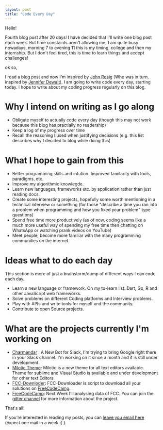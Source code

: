 ```yaml
---
layout: post
title: "Code Every Day"
---
```


Hello!

Fourth blog post after 20 days! I have decided that I'll write one blog post each week. But time constaints aren't allowing me, I am quite busy nowadays, morning 7 to evening 11 this is my timing, college and then my internship. But I don't feel tired, this is time to learn things and accept challenges!

ok so,  

I read a blog post and now I'm inspired by [John Resig](http://ejohn.org/blog/write-code-every-day/) (Who was in turn, inspired by [Jennifer Dewalt](http://jenniferdewalt.com/)), I am going to write code every day, starting today. I hope to write about my coding progress regularly on this blog.

# Why I intend on writing as I go along

- Obligate myself to actually code every day (though this may not work because this blog has practially no readership)
- Keep a log of my progress over time
- Recall the reasoning I used when justifying decisions (e.g. this list describes why I decided to blog while doing this)


# What I hope to gain from this


- Better programming skills and intution. Improved familarity with tools, paradigms, etc.
- Improve my algorithmic knowlegde.
- Learn new languages, frameworks etc. by application rather than just reading docs.
- Create some interesting projects, hopefully some worth mentioning in a technical interview or something (for those "describe a time you ran into a problem when programming and how you fixed your problem" type questions)
- Spend free time more productively (as of now, coding seems like a much more useful way of spending my free time then chatting on WhatsApp or watching prank videos on YouTube)
- Meet people, become more familiar with the many programming communities on the internet.

# Ideas what to do each day

This section is more of just a brainstorm/dump of different ways I can code each day.

- Learn a new language or framework. On my to-learn list: Dart, Go, R and other JavaScript web frameworks.
- Solve problems on different Coding platforms and Interview problems.
- Play with APIs and write tools for myself and the community.
- Contribute to open Source projects.

# What are the projects currently I'm working on 

- [Charmandar](https://github.com/vicky002/Charmander) : A New Bot for Slack, I'm trying to bring Google right there in your Slack channel. I'm working on it since a month and it is still under development.
- [Milotic Theme](https://github.com/vicky002/Milotic): Milotic is a new theme for all text editors available. Theme for sublime and Visual Studio is available and under development for other text Editors.
- [FCC-Downloder](https://github.com/vicky002/FCC-DL): FCC-Downloader is script to download all your solutions on [FreeCodeCamp](http://freecodecamp.com).
- [FreeCodeCamp](http://freecodecamp.com): Next Week I'll analysing data of FCC. You can join the [gitter channel]() for more information about the project.

That's all!

If you're interested in reading my posts, you can [leave you email here](http://eepurl.com/bIgxHz) (expect one mail in a week :) ). 

